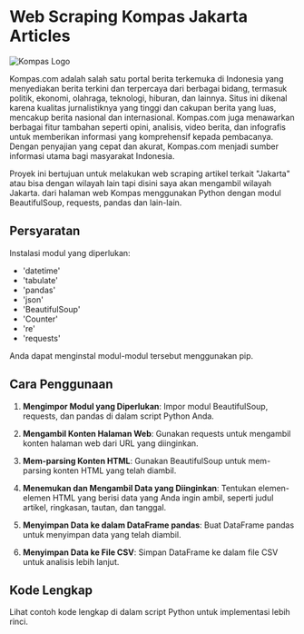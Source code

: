 # Web Scraping Kompas Jakarta Articles

![Kompas Logo](https://algorit.ma/wp-content/uploads/2023/02/LOGO-KOMPAS.COM-WARNA-01-2-300x74.png)

Kompas.com adalah salah satu portal berita terkemuka di Indonesia yang menyediakan berita terkini dan terpercaya dari berbagai bidang, termasuk politik, ekonomi, olahraga, teknologi, hiburan, dan lainnya. 
Situs ini dikenal karena kualitas jurnalistiknya yang tinggi dan cakupan berita yang luas, mencakup berita nasional dan internasional. 
Kompas.com juga menawarkan berbagai fitur tambahan seperti opini, analisis, video berita, dan infografis untuk memberikan informasi yang komprehensif kepada pembacanya. 
Dengan penyajian yang cepat dan akurat, Kompas.com menjadi sumber informasi utama bagi masyarakat Indonesia.

Proyek ini bertujuan untuk melakukan web scraping artikel terkait "Jakarta" atau bisa dengan wilayah lain tapi disini saya akan mengambil wilayah Jakarta. 
dari halaman web Kompas menggunakan Python dengan modul BeautifulSoup, requests, pandas dan lain-lain.

## Persyaratan

Instalasi modul yang diperlukan:
- 'datetime'
- 'tabulate'
- 'pandas'
- 'json'
- 'BeautifulSoup'
- 'Counter'
- 're'
- 'requests'

Anda dapat menginstal modul-modul tersebut menggunakan pip.

## Cara Penggunaan

1. **Mengimpor Modul yang Diperlukan**: Impor modul BeautifulSoup, requests, dan pandas di dalam script Python Anda.

2. **Mengambil Konten Halaman Web**: Gunakan requests untuk mengambil konten halaman web dari URL yang diinginkan.

3. **Mem-parsing Konten HTML**: Gunakan BeautifulSoup untuk mem-parsing konten HTML yang telah diambil.

4. **Menemukan dan Mengambil Data yang Diinginkan**: Tentukan elemen-elemen HTML yang berisi data yang Anda ingin ambil, seperti judul artikel, ringkasan, tautan, dan tanggal.

5. **Menyimpan Data ke dalam DataFrame pandas**: Buat DataFrame pandas untuk menyimpan data yang telah diambil.

6. **Menyimpan Data ke File CSV**: Simpan DataFrame ke dalam file CSV untuk analisis lebih lanjut.

## Kode Lengkap

Lihat contoh kode lengkap di dalam script Python untuk implementasi lebih rinci.
